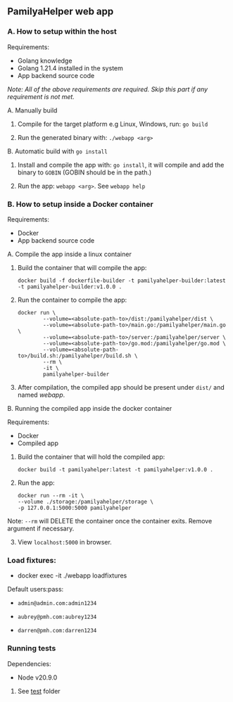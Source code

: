 ## PamilyaHelper web app

### A. How to setup within the host

Requirements:

- Golang knowledge
- Golang 1.21.4 installed in the system
- App backend source code

_Note: All of the above requirements are required. Skip this part if any requirement is not met._

A. Manually build

1. Compile for the target platform e.g Linux, Windows, run: `go build`

2. Run the generated binary with: `./webapp <arg>`

B. Automatic build with `go install`

1. Install and compile the app with: `go install`, it will compile and add the binary to `GOBIN` (GOBIN should be in the path.)

2. Run the app: `webapp <arg>`. See `webapp help`

### B. How to setup inside a Docker container

Requirements:

- Docker
- App backend source code

A. Compile the app inside a linux container

1.  Build the container that will compile the app:

        docker build -f dockerfile-builder -t pamilyahelper-builder:latest -t pamilyahelper-builder:v1.0.0 .

2.  Run the container to compile the app:

        docker run \
                --volume=<absolute-path-to>/dist:/pamilyahelper/dist \
                --volume=<absolute-path-to>/main.go:/pamilyahelper/main.go \
                --volume=<absolute-path-to>/server:/pamilyahelper/server \
                --volume=<absolute-path-to>/go.mod:/pamilyahelper/go.mod \
                --volume=<absolute-path-to>/build.sh:/pamilyahelper/build.sh \
                --rm \
                -it \
                pamilyahelper-builder

3.  After compilation, the compiled app should be present under `dist/` and named _webapp_.

B. Running the compiled app inside the docker container

Requirements:

- Docker
- Compiled app

1.  Build the container that will hold the compiled app:

        docker build -t pamilyahelper:latest -t pamilyahelper:v1.0.0 .

2.  Run the app:

        docker run --rm -it \
        --volume ./storage:/pamilyahelper/storage \
        -p 127.0.0.1:5000:5000 pamilyahelper

Note: `--rm` will DELETE the container once the container exits. Remove argument if necessary.

3. View `localhost:5000` in browser.

### Load fixtures:

- docker exec -it <container-name> ./webapp loadfixtures

Default users:pass:

- `admin@admin.com:admin1234`

- `aubrey@pmh.com:aubrey1234`

- `darren@pmh.com:darren1234`

### Running tests

Dependencies:

- Node v20.9.0

1. See [test](test) folder

